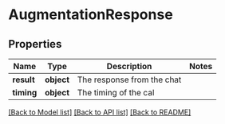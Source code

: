 # AugmentationResponse

## Properties
Name | Type | Description | Notes
------------ | ------------- | ------------- | -------------
**result** | **object** | The response from the chat | 
**timing** | **object** | The timing of the cal | 

[[Back to Model list]](../README.md#documentation-for-models) [[Back to API list]](../README.md#documentation-for-api-endpoints) [[Back to README]](../README.md)



